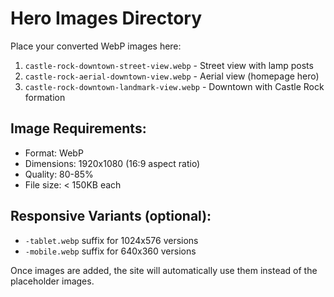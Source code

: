 # Hero Images Directory

Place your converted WebP images here:

1. `castle-rock-downtown-street-view.webp` - Street view with lamp posts
2. `castle-rock-aerial-downtown-view.webp` - Aerial view (homepage hero)
3. `castle-rock-downtown-landmark-view.webp` - Downtown with Castle Rock formation

## Image Requirements:
- Format: WebP
- Dimensions: 1920x1080 (16:9 aspect ratio)
- Quality: 80-85%
- File size: < 150KB each

## Responsive Variants (optional):
- `-tablet.webp` suffix for 1024x576 versions
- `-mobile.webp` suffix for 640x360 versions

Once images are added, the site will automatically use them instead of the placeholder images.

